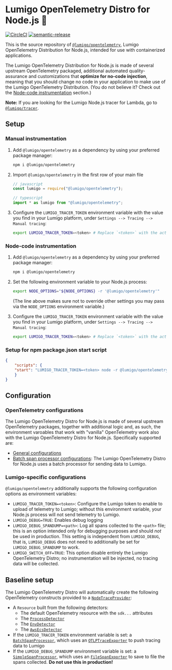 # Lumigo OpenTelemetry Distro for Node.js :stars:

[![CircleCI](https://circleci.com/gh/lumigo-io/opentelemetry-js-distro/tree/master.svg?style=svg&circle-token=488f0e5cc37e20e9a85123a3afe3457a5efdcc55)](https://circleci.com/gh/lumigo-io/opentelemetry-js-distro/tree/master)
[![semantic-release](https://img.shields.io/badge/%20%20%F0%9F%93%A6%F0%9F%9A%80-semantic--release-e10079.svg)](https://github.com/semantic-release/semantic-release)

This is the source repository of [`@lumigo/opentelemetry`](https://npm.io/package/@lumigo/opentelemetry), Lumigo OpenTelemetry Distribution for Node.js, intended for use with containerized applications.

The Lumigo OpenTelemetry Distribution for Node.js is made of several upstream OpenTelemetry packaged, additional automated quality-assurance and customizations that __optimize for no-code injection__, meaning that you should change no code in your application to make use of the Lumigo OpenTelemetry Distribution.
(You do not believe it? Check out the [Node-code instrumentation](#node-code-instrumentation) section.)

**Note:** If you are looking for the Lumigo Node.js tracer for Lambda, go to [`@lumigo/tracer`](https://npm.io/package/@lumigo/tracer).

## Setup

### Manual instrumentation

1. Add `@lumigo/opentelemetry` as a dependency by using your preferred package manager:
   ```sh
   npm i @lumigo/opentelemetry
   ```

2. Import `@lumigo/opentelemetry` in the first row of your main file
   ```js
   // javascript
   const lumigo = require("@lumigo/opentelemetry");
   ```

   ```typescript
   // typescript
   import * as lumigo from "@lumigo/opentelemetry";
   ```

3. Configure the `LUMIGO_TRACER_TOKEN` environment variable with the value you find in your Lumigo platform, under `Settings --> Tracing --> Manual tracing`:
   ```sh
   export LUMIGO_TRACER_TOKEN=<token> # Replace `<token>` with the actual token you find in Lumigo
   ```

### Node-code instrumentation

1. Add `@lumigo/opentelemetry` as a dependency by using your preferred package manager:
   ```sh
   npm i @lumigo/opentelemetry
   ```

2. Set the following environment variable to your Node.js process:
   ```sh
   export NODE_OPTIONS="${NODE_OPTIONS} -r '@lumigo/opentelemetry'"
   ```
   (The line above makes sure not to override other settings you may pass via the `NODE_OPTIONS` environment variable.)

3. Configure the `LUMIGO_TRACER_TOKEN` environment variable with the value you find in your Lumigo platform, under `Settings --> Tracing --> Manual tracing`:
   ```sh
   export LUMIGO_TRACER_TOKEN=<token> # Replace `<token>` with the actual token you find in Lumigo
   ```

### Setup for npm package.json start script

```json
{
    "scripts": {
    "start": "LUMIGO_TRACER_TOKEN=<token> node -r @lumigo/opentelemetry <main_file>.js"
    }
}
```

## Configuration

### OpenTelemetry configurations

The Lumigo OpenTelemetry Distro for Node.js is made of several upstream OpenTelemetry packages, together with additional logic and, as such, the environment varoables that work with "vanilla" OpenTelemetry work also with the Lumigo OpenTelemetry Distro for Node.js.
Specifically supported are:

* [General configurations](https://github.com/open-telemetry/opentelemetry-specification/blob/main/specification/sdk-environment-variables.md#general-sdk-configuration)
* [Batch span processor configurations](https://github.com/open-telemetry/opentelemetry-specification/blob/main/specification/sdk-environment-variables.md#batch-span-processor): The Lumigo OpenTelemetry Distro for Node.js uses a batch processor for sending data to Lumigo.

### Lumigo-specific configurations

`@lumigo/opentelemetry` additionally supports the following configuration options as environment variables:

* `LUMIGO_TRACER_TOKEN=<token>`: Configure the Lumigo token to enable to upload of telemetry to Lumigo; without this environment variable, your Node.js process will not send telemetry to Lumigo.
* `LUMIGO_DEBUG=TRUE`: Enables debug logging
* `LUMIGO_DEBUG_SPANDUMP=<path>`: Log all spans collected to the `<path>` file; this is an option intended only for debugging purposes and should *not* be used in production.
This setting is independent from `LUMIGO_DEBUG`, that is, `LUMIGO_DEBUG` does not need to additionally be set for `LUMIGO_DEBUG_SPANDUMP` to work.
* `LUMIGO_SWITCH_OFF=TRUE`: This option disable entirely the Lumigo OpenTelemetry Distro; no instrumentation will be injected, no tracing data will be collected.

## Baseline setup

The Lumigo OpenTelemetry Distro will automatically create the following OpenTelemetry constructs provided to a [`NodeTraceProvider`](https://github.com/open-telemetry/opentelemetry-js/blob/f59c5b268bd60778d7a0d185a6044688f9e3dd51/packages/opentelemetry-sdk-trace-node/src/NodeTracerProvider.ts):

* A `Resource` built from the following detectors:
  * The default OpenTelemetry resource with the `sdk...` attributes
  * The [`ProcessDetector`](https://github.com/open-telemetry/opentelemetry-js/blob/main/packages/opentelemetry-resources/src/detectors/ProcessDetector.ts)
  * The [`EnvDetector`](https://github.com/open-telemetry/opentelemetry-js/blob/main/packages/opentelemetry-resources/src/detectors/EnvDetector.ts)
  * The [`AwsEcsDetector`](./src/resources/detectors/AwsEcsDetector.ts)
* If the `LUMIGO_TRACER_TOKEN` environment variable is set: a [`BatchSpanProcessor`](https://github.com/open-telemetry/opentelemetry-js/blob/main/packages/opentelemetry-sdk-trace-base/src/export/BatchSpanProcessorBase.ts), which uses an [`OTLPTraceExporter`]() to push tracing data to Lumigo
* If the `LUMIGO_DEBUG_SPANDUMP` environment variable is set: a [`SimpleSpanProcessor`](https://github.com/open-telemetry/opentelemetry-js/blob/main/packages/opentelemetry-sdk-trace-base/src/export/SimpleSpanProcessor.ts), which uses an [`FileSpanExporter`](src/exporters/FileSpanExporter.ts) to save to file the spans collected. **Do not use this in production!**
